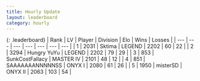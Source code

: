 ```yaml
---
title: Hourly Update
layout: leaderboard
category: hourly
---
```


{: .leaderboard}
| Rank | LV | Player | Division | Elo | Wins | Losses |
| --- | --- | --- | --- | --- | --- | --- |
| <span data-change="0">1</span> | 2031 | <span title="ID: 353063">Sktima</span> | LEGEND | <span data-change="0">2202</span> | <span data-change="0">60</span> | <span data-change="0">22</span> |
| <span data-change="0">2</span> | 3294 | <span title="ID: 164871">Hungry YuYu</span> | LEGEND | <span data-change="0">2202</span> | <span data-change="0">79</span> | <span data-change="0">29</span> |
| <span data-change="0">3</span> | 853 | <span title="ID: 402846">SunkCostFallacy</span> | MASTER IV | <span data-change="0">2101</span> | <span data-change="0">48</span> | <span data-change="0">12</span> |
| <span data-change="8">4</span> | 851 | <span title="ID: 174294">SAAAAAAANNNNNSS</span> | ONYX I | <span data-change="63">2080</span> | <span data-change="8">61</span> | <span data-change="1">26</span> |
| <span data-change="-1">5</span> | 1950 | <span title="ID: 453695">misterSD</span> | ONYX II | <span data-change="0">2063</span> | <span data-change="0">103</span> | <span data-change="0">54</span> |